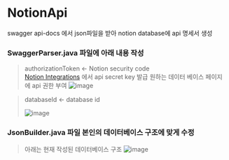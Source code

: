 # NotionApi

swagger api-docs 에서 json파일을 받아 notion database에 api 명세서 생성

### SwaggerParser.java 파일에 아래 내용 작성

> authorizationToken <- Notion security code <br>
> [Notion Integrations](https://www.notion.so/my-integrations) 에서 api secret key 발급
> 원하는 데이터 베이스 페이지에 api 권한 부여
> ![image](https://github.com/hd9775/NotionApi/assets/12166357/2fe5be8b-301b-427a-94b7-02ea8f700014)


> databaseId <- database id
>
> 
> ![image](https://github.com/hd9775/NotionApi/assets/12166357/b39f6f41-85da-4359-92f1-24d773029201)

### JsonBuilder.java 파일 본인의 데이터베이스 구조에 맞게 수정

> 아래는 현재 작성된 데이터베이스 구조
> ![image](https://github.com/hd9775/NotionApi/assets/12166357/164605c8-a14d-4b74-9350-f89c528794d6)
